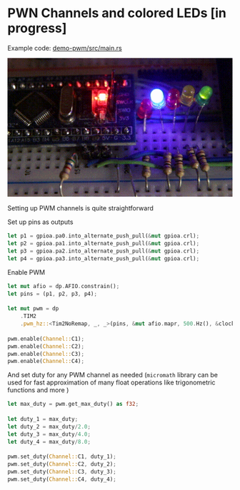 # PWN Channels and colored LEDs [in progress]

Example code: [demo-pwm/src/main.rs](../demo/demo-pwm/src/main.rs)

![PWM LEDs](https://raw.githubusercontent.com/viktorchvatal/blue-pill-rust-assets/master/pwm-channels/pwm-leds.gif)

Setting up PWM channels is quite straightforward

Set up pins as outputs

```rust
let p1 = gpioa.pa0.into_alternate_push_pull(&mut gpioa.crl);
let p2 = gpioa.pa1.into_alternate_push_pull(&mut gpioa.crl);
let p3 = gpioa.pa2.into_alternate_push_pull(&mut gpioa.crl);
let p4 = gpioa.pa3.into_alternate_push_pull(&mut gpioa.crl);
```

Enable PWM

```rust
let mut afio = dp.AFIO.constrain();
let pins = (p1, p2, p3, p4);

let mut pwm = dp
    .TIM2
    .pwm_hz::<Tim2NoRemap, _, _>(pins, &mut afio.mapr, 500.Hz(), &clocks);

pwm.enable(Channel::C1);
pwm.enable(Channel::C2);
pwm.enable(Channel::C3);
pwm.enable(Channel::C4);
```

And set duty for any PWM channel as needed (`micromath` library can be used
for fast approximation of many float operations like trigonometric functions
and more )

```rust
let max_duty = pwm.get_max_duty() as f32;

let duty_1 = max_duty;
let duty_2 = max_duty/2.0;
let duty_3 = max_duty/4.0;
let duty_4 = max_duty/8.0;

pwm.set_duty(Channel::C1, duty_1);
pwm.set_duty(Channel::C2, duty_2);
pwm.set_duty(Channel::C3, duty_3);
pwm.set_duty(Channel::C4, duty_4);
```